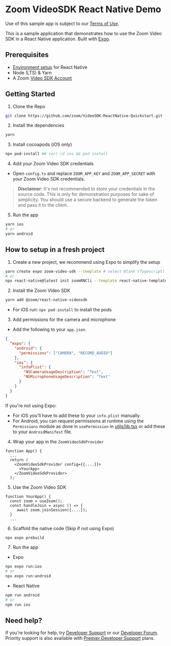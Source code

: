 # Zoom VideoSDK React Native Demo

Use of this sample app is subject to our [Terms of Use](https://explore.zoom.us/en/video-sdk-terms/).

This is a sample application that demonstrates how to use the Zoom Video SDK in a React Native application. Built with [Expo](https://https://docs.expo.dev/).

## Prerequisites

- [Environment setup](https://reactnative.dev/docs/environment-setup) for React Native
- Node (LTS) & Yarn
- A Zoom [Video SDK Account](https://developers.zoom.us/docs/video-sdk/get-credentials/)

## Getting Started

1. Clone the Repo

```bash
git clone https://github.com/zoom/VideoSDK-ReactNative-Quickstart.git
```

2. Install the dependencies

```bash
yarn
```

3. Install cocoapods (iOS only)

```bash
npx pod-install ## (or) cd ios && pod install
```

4. Add your Zoom Video SDK credentials

- Open `config.ts` and replace `ZOOM_APP_KEY` and `ZOOM_APP_SECRET` with your Zoom Video SDK credentials.

> **Disclaimer**: It's not recommended to store your credentials in the source code. This is only for demonstration purposes for sake of simplicity. You should use a secure backend to generate the token and pass it to the client.

5. Run the app

```bash
yarn ios
# or
yarn android
```

## How to setup in a fresh project

1. Create a new project, we recommend using Expo to simplify the setup

```bash
yarn create expo zoom-video-sdk --template # select Blank (Typescript)
# or
npx react-native@latest init zoomRNCli --template react-native-template-typescript
```

2. Install the Zoom Video SDK

```bash
yarn add @zoom/react-native-videosdk
```

- For iOS run: `npx pod-install` to install the pods

3. Add permissions for the camera and microphone

- Add the following to your `app.json`.

```json
{
  "expo": {
    "android": {
      "permissions": ["CAMERA", "RECORD_AUDIO"]
    },
    "ios": {
      "infoPlist": {
        "NSCameraUsageDescription": "Text",
        "NSMicrophoneUsageDescription": "Text"
      }
    }
  }
}
```

If you're not using Expo:

- For iOS you'll have to add these to your `info.plist` manually.
- For Android, you can request permissions at runtime using the `Permissions` module as done in `usePermission` in [utils/lib.tsx](https://link/) or add these to your `AndroidManifest` file.

4. Wrap your app in the `ZoomVideoSdkProvider`

```tsx
function App() {
  ...
  return (
    <ZoomVideoSdkProvider config={{....}}>
      <YourApp>
    </ZoomVideoSdkProvider>
  );
```

5. Use the Zoom Video SDK

```tsx
function YourApp() {
  const zoom = useZoom();
  const handleJoin = async () => {
     await zoom.joinSession({....});
  }
  ...
```

6. Scaffold the native code (Skip if not using Expo)

```bash
npx expo prebuild
```

7. Run the app

- Expo

```bash
npx expo run:ios
# or
npx expo run:android
```

- React Native

```bash
npm run android
# or
npm run ios
```

## Need help?

If you're looking for help, try [Developer Support](https://devsupport.zoom.us) or our [Developer Forum](https://devforum.zoom.us). Priority support is also available with [Premier Developer Support](https://explore.zoom.us/docs/en-us/developer-support-plans.html) plans.
